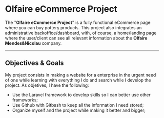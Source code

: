 # Olfaire eCommerce Project
The "__Olfaire eCommerce Project__" is a fully functional eCommerce page where you can buy pottery products. This project also integrates an administrative backoffice/dashboard, with, of course, a home/landing page where the user/client can see all relevant information about the __Olfaire Mendes&Nicolau__ company.
___

## Objectives & Goals 

My project consists in making a website for a enterprise in the urgent need of one while learning with everything I do and search while I develop the project. As objetives, I have the following:

- Use the Laravel framework to develop skills so I can better use other frameworks;
- Use Github with Gitbash to keep all the information I need stored;
- Organize myself and the project while making it better and bigger;
